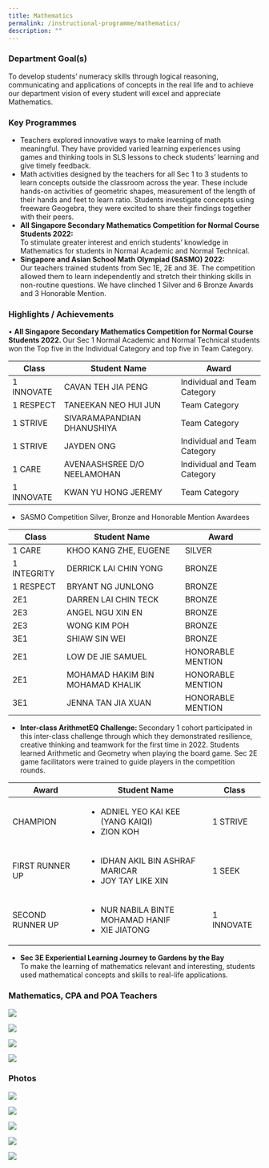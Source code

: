 ```yaml
---
title: Mathematics
permalink: /instructional-programme/mathematics/
description: ""
---
```

### Department Goal(s)

To develop students’ numeracy skills through logical reasoning, communicating and applications of concepts in the real life and to achieve our department vision of every student will excel and appreciate Mathematics.

### Key Programmes

* Teachers explored innovative ways to make learning of math meaningful. They have provided varied learning experiences using games and thinking tools in SLS lessons to check students’ learning and give timely feedback. 
* Math activities designed by the teachers for all Sec 1 to 3 students to learn concepts outside the classroom across the year. These include hands-on activities of geometric shapes, measurement of the length of their hands and feet to learn ratio. Students investigate concepts using freeware Geogebra, they were excited to share their findings together with their peers.
* <b>All Singapore Secondary Mathematics Competition for Normal Course Students 2022:</b><br>
To stimulate greater interest and enrich students’ knowledge in Mathematics for students in Normal Academic and Normal Technical.
* <b>Singapore and Asian School Math Olympiad (SASMO) 2022: </b><br>Our teachers trained students from Sec 1E, 2E and 3E. The competition allowed them to learn independently and stretch their thinking skills in non-routine questions. We have clinched 1 Silver and 6 Bronze Awards and 3 Honorable Mention.

### Highlights / Achievements

• <b>All Singapore Secondary Mathematics Competition for Normal Course Students 2022. </b> Our Sec 1 Normal Academic and Normal Technical students won the Top five in the Individual Category and top five in Team Category.



| Class | Student Name | Award |
| -------- | -------- | -------- |
| 1 INNOVATE    | CAVAN TEH JIA PENG     | 	Individual and Team Category    |
| 1 RESPECT   | TANEEKAN NEO HUI JUN    | Team Category  |
| 1 STRIVE	  | SIVARAMAPANDIAN DHANUSHIYA  | Team Category  |
| 1 STRIVE	  | JAYDEN ONG  | Individual and Team Category  |
| 1 CARE	  | AVENAASHSREE D/O NEELAMOHAN  | Individual and Team Category  |
| 1 INNOVATE	  | KWAN YU HONG JEREMY  | Team Category  |
 
 
* SASMO Competition Silver, Bronze and Honorable Mention Awardees 

| Class | Student Name | Award |
| -------- | -------- | -------- |
| 1 CARE     | KHOO KANG ZHE, EUGENE     | SILVER   |
| 1 INTEGRITY    |DERRICK LAI CHIN YONG    | BRONZE    |
| 1 RESPECT   |BRYANT NG JUNLONG    | BRONZE    |
| 2E1   |DARREN LAI CHIN TECK  | BRONZE    |
| 2E3   |ANGEL NGU XIN EN  | BRONZE    |
| 2E3   |WONG KIM POH  | BRONZE    |
| 3E1   |SHIAW SIN WEI   | BRONZE    |
| 2E1   |LOW DE JIE SAMUEL   | HONORABLE MENTION    |
| 2E1   |MOHAMAD HAKIM BIN MOHAMAD KHALIK   | HONORABLE MENTION    |
| 3E1   |JENNA TAN JIA XUAN  | HONORABLE MENTION    |

* <b>Inter-class ArithmetEQ Challenge: </b>
Secondary 1 cohort participated in this inter-class challenge through which they demonstrated resilience, creative thinking and teamwork for the first time in 2022. Students learned Arithmetic and Geometry when playing the board game. Sec 2E game facilitators were trained to guide players in the competition rounds.
<table>
<thead>
  <tr>
    <th>Award</th>
    <th>Student Name</th>
    <th>Class</th>
  </tr>
</thead>
<tbody>
  <tr>
    <td>CHAMPION</td>
<td><ul>
  <li>ADNIEL YEO KAI KEE (YANG KAIQI)</li>
  <li>ZION KOH</li>
</ul>
    <td>1 STRIVE</td>
  </tr>
  <tr>
    <td>FIRST RUNNER UP</td>
<td><ul>
  <li>IDHAN AKIL BIN ASHRAF MARICAR</li>
  <li>JOY TAY LIKE XIN</li>
</ul>
    <td>1 SEEK</td>
  </tr>
  <tr>
    <td>SECOND RUNNER UP</td>
<td><ul>
  <li>NUR NABILA BINTE MOHAMAD HANIF</li>
  <li>XIE JIATONG</li>
</ul>
    <td>1 INNOVATE</td>
  </tr>
</tbody>
</table>

* <b>Sec 3E Experiential Learning Journey to Gardens by the Bay </b><br>
To make the learning of mathematics relevant and interesting, students used mathematical concepts and skills to real-life applications.

### Mathematics, CPA and POA Teachers

![](/images/IP/Math/Math1.png)

![](/images/IP/Math/Math2.png)

![](/images/IP/Math/Math3.png)

![](/images/IP/Math/Math4.png)

### Photos

![](/images/IP/Math/MathSlide1.jpg)

![](/images/IP/Math/MathSlide2.jpg)

![](/images/IP/Math/MathSlide3.jpg)

![](/images/IP/Math/MathSlide4.jpg)

![](/images/IP/Math/MathSlide5.jpg)